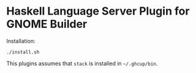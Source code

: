 # Haskell Language Server Plugin for GNOME Builder

Installation:

```
./install.sh
```

This plugins assumes that `stack` is installed in `~/.ghcup/bin`.
